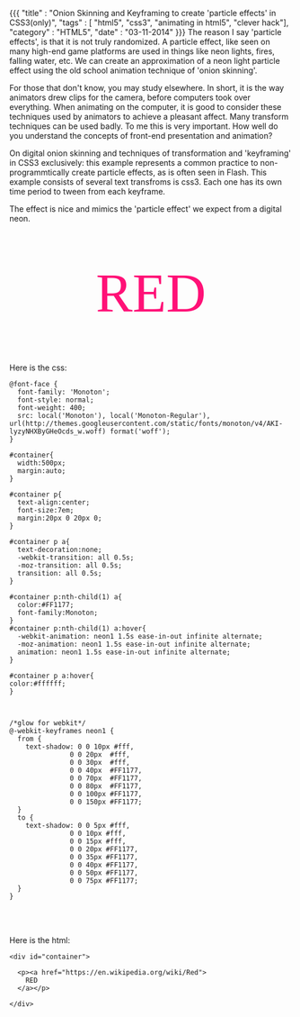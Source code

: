 {{{
    "title"    : "Onion Skinning and Keyframing to create 'particle effects' in CSS3(only)",
    "tags"     : [ "html5", "css3", "animating in html5", "clever hack"],
    "category" : "HTML5",
    "date"     : "03-11-2014"
}}}
The reason I say 'particle effects', is that it is not truly randomized. A particle effect, like seen on many high-end game platforms are used in things like neon lights, fires, falling water, etc. We can create an approximation of a neon light particle effect using the old school animation technique of 'onion skinning'.

For those that don't know, you may study elsewhere. In short, it is the way animators drew clips for the camera, before computers took over everything. When animating on the computer, it is good to consider these techniques used by animators to achieve a pleasant affect. Many transform techniques can be used badly. To me this is very important. How well do you understand the concepts of front-end presentation and animation?

On digital onion skinning and techniques of transformation and 'keyframing' in CSS3 exclusively: this example represents a common practice to non-programmtically create particle effects, as is often seen in Flash. This example consists of several text transfroms is css3. Each one has its own time period to tween from each keyframe.

The effect is nice and mimics the 'particle effect' we expect from a digital neon.

<br /> <br />

<style type="text/css">
@font-face {
  font-family: 'Monoton';
  font-style: normal;
  font-weight: 400;
  src: local('Monoton'), local('Monoton-Regular'), url(http://themes.googleusercontent.com/static/fonts/monoton/v4/AKI-lyzyNHXByGHeOcds_w.woff) format('woff');
}

#container{
  width:500px;
  margin:auto;
}

#container p{
  text-align:center;
  font-size:7em;
  margin:20px 0 20px 0; 
}

#container p a{
  text-decoration:none; 
  -webkit-transition: all 0.5s;
  -moz-transition: all 0.5s;
  transition: all 0.5s;
}

#container p:nth-child(1) a{
  color:#FF1177;
  font-family:Monoton;
}
#container p:nth-child(1) a:hover{
  -webkit-animation: neon1 1.5s ease-in-out infinite alternate;
  -moz-animation: neon1 1.5s ease-in-out infinite alternate;
  animation: neon1 1.5s ease-in-out infinite alternate; 
}

#container p a:hover{
color:#ffffff;  
}



/*glow for webkit*/
@-webkit-keyframes neon1 {
  from {
    text-shadow: 0 0 10px #fff,
               0 0 20px  #fff,
               0 0 30px  #fff,
               0 0 40px  #FF1177,
               0 0 70px  #FF1177,
               0 0 80px  #FF1177,
               0 0 100px #FF1177,
               0 0 150px #FF1177;
  }
  to {
    text-shadow: 0 0 5px #fff,
               0 0 10px #fff,
               0 0 15px #fff,
               0 0 20px #FF1177,
               0 0 35px #FF1177,
               0 0 40px #FF1177,
               0 0 50px #FF1177,
               0 0 75px #FF1177;
  }
}


</style>

<div id="container">
  
  <p><a href="https://en.wikipedia.org/wiki/Red">
    RED
  </a></p>

</div>

<br /><br />

Here is the css:

```
@font-face {
  font-family: 'Monoton';
  font-style: normal;
  font-weight: 400;
  src: local('Monoton'), local('Monoton-Regular'), url(http://themes.googleusercontent.com/static/fonts/monoton/v4/AKI-lyzyNHXByGHeOcds_w.woff) format('woff');
}

#container{
  width:500px;
  margin:auto;
}

#container p{
  text-align:center;
  font-size:7em;
  margin:20px 0 20px 0; 
}

#container p a{
  text-decoration:none; 
  -webkit-transition: all 0.5s;
  -moz-transition: all 0.5s;
  transition: all 0.5s;
}

#container p:nth-child(1) a{
  color:#FF1177;
  font-family:Monoton;
}
#container p:nth-child(1) a:hover{
  -webkit-animation: neon1 1.5s ease-in-out infinite alternate;
  -moz-animation: neon1 1.5s ease-in-out infinite alternate;
  animation: neon1 1.5s ease-in-out infinite alternate; 
}

#container p a:hover{
color:#ffffff;  
}



/*glow for webkit*/
@-webkit-keyframes neon1 {
  from {
    text-shadow: 0 0 10px #fff,
               0 0 20px  #fff,
               0 0 30px  #fff,
               0 0 40px  #FF1177,
               0 0 70px  #FF1177,
               0 0 80px  #FF1177,
               0 0 100px #FF1177,
               0 0 150px #FF1177;
  }
  to {
    text-shadow: 0 0 5px #fff,
               0 0 10px #fff,
               0 0 15px #fff,
               0 0 20px #FF1177,
               0 0 35px #FF1177,
               0 0 40px #FF1177,
               0 0 50px #FF1177,
               0 0 75px #FF1177;
  }
}

```

<br /><br />

Here is the html:

```
<div id="container">
  
  <p><a href="https://en.wikipedia.org/wiki/Red">
    RED
  </a></p>

</div>
```